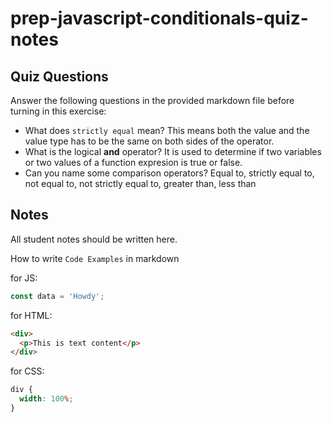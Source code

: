 # prep-javascript-conditionals-quiz-notes

## Quiz Questions

Answer the following questions in the provided markdown file before turning in this exercise:

- What does `strictly equal` mean?
This means both the value and the value type has to be the same on both sides of the operator.
- What is the logical **and** operator?
It is used to determine if two variables or two values of a function expresion is true or false.
- Can you name some comparison operators?
Equal to, strictly equal to, not equal to, not strictly equal to, greater than, less than
## Notes

All student notes should be written here.

How to write `Code Examples` in markdown

for JS:

```javascript
const data = 'Howdy';
```

for HTML:

```html
<div>
  <p>This is text content</p>
</div>
```

for CSS:

```css
div {
  width: 100%;
}
```
